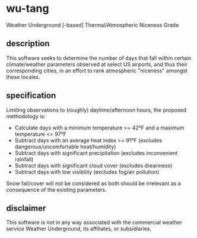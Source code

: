 # wu-tang
Weather Underground [-based] Thermal/Atmospheric Niceness Grade

## description
This software seeks to determine the number of days that fall within certain
climate/weather parameters observed at select US airports, and thus their
corresponding cities, in an effort to rank atmospheric "niceness" amongst these
locales.

## specification
Limiting observations to (roughly) daytime/afternoon hours, the proposed
methodology is:

* Calculate days with a minimum temperature >= 42°F and a maximum temperature
  <= 97°F
* Subtract days with an average heat index >= 91°F (excludes
  dangerous/uncomfortable heat/humidity)
* Subtract days with significant precipitation (excludes inconvenient rainfall)
* Subtract days with significant cloud cover (excludes dreariness)
* Subtract days with low visibility (excludes fog/air pollution)

Snow fall/cover will not be considered as both should be irrelevant as a
consequence of the existing parameters.

## disclaimer
This software is not in any way associated with the commercial weather service
Weather Underground, its affiliates, or subsidiaries.
